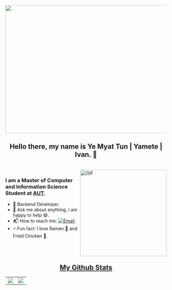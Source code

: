  <p align="center">
  <img src="https://media.tenor.com/pZdrOc2yjFkAAAAM/attack-on-titan-freedom.gif" width="800" height="400"/>
 </p>
 
<p>
  <h2 align="center"><b>Hello there, my name is Ye Myat Tun | Yamete | Ivan. 👋</b></h2>
</p>

<br>

<img align="right" height="270px" alt="GIF" src="https://i.pinimg.com/originals/e4/26/70/e426702edf874b181aced1e2fa5c6cde.gif" />

### I am a Master of Computer and Information Science Student at <a href="https://www.aut.ac.nz/" target="_blank">AUT</a>.
- 🔭 Backend Developer.
- 💬 Ask me about anything, I am happy to help :smile:.
- 📬 How to reach me: [![Email](https://img.shields.io/badge/Email-ymt.yemyattun@gmail.com-red?style=flat-square&logo=gmail)](mailto:ymt.yemyattun@gmail.com).
- ⚡ Fun fact: I love Ramen 🍜 and Fried Chicken 🍗.


<br><br>

<h2 align="center"><u>My Github Stats</u></h2>
<table align="center">
  <tr>
    <td>
    <img align="center" src="https://github-readme-stats-sigma-five.vercel.app/api/top-langs/?username=YMT-Yamete&layout=compact&theme=github_dark&langs_count=10&exclude_repo=kasweb">
    </td>
    <td>
    <img align="center" src="https://github-readme-streak-stats.herokuapp.com/?user=YMT-Yamete&theme=holi-theme">
    </td>
  </tr>
</table>



